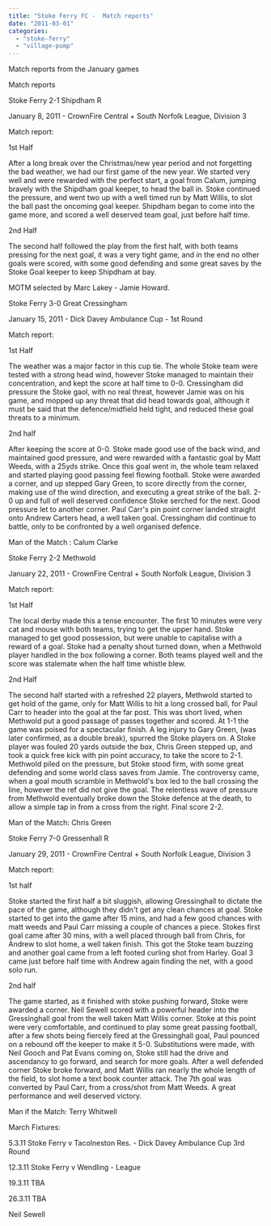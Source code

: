 ```yaml
---
title: "Stoke Ferry FC -  Match reports"
date: "2011-03-01"
categories: 
  - "stoke-ferry"
  - "village-pump"
---
```


Match reports from the January games

Match reports

Stoke Ferry 2-1 Shipdham R

January 8, 2011 - CrownFire Central + South Norfolk League, Division 3

Match report:

1st Half

After a long break over the Christmas/new year period and not forgetting the bad weather, we had our first game of the new year. We started very well and were rewarded with the perfect start, a goal from Calum, jumping bravely with the Shipdham goal keeper, to head the ball in. Stoke continued the pressure, and went two up with a well timed run by Matt Willis, to slot the ball past the oncoming goal keeper. Shipdham began to come into the game more, and scored a well deserved team goal, just before half time.

2nd Half

The second half followed the play from the first half, with both teams pressing for the next goal, it was a very tight game, and in the end no other goals were scored, with some good defending and some great saves by the Stoke Goal keeper to keep Shipdham at bay.

MOTM selected by Marc Lakey - Jamie Howard.

Stoke Ferry 3-0 Great Cressingham

January 15, 2011 - Dick Davey Ambulance Cup - 1st Round

Match report:

1st Half

The weather was a major factor in this cup tie. The whole Stoke team were tested with a strong head wind, however Stoke managed to maintain their concentration, and kept the score at half time to 0-0. Cressingham did pressure the Stoke gaol, with no real threat, however Jamie was on his game, and mopped up any threat that did head towards goal, although it must be said that the defence/midfield held tight, and reduced these goal threats to a minimum.

2nd half

After keeping the score at 0-0. Stoke made good use of the back wind, and maintained good pressure, and were rewarded with a fantastic goal by Matt Weeds, with a 25yds strike. Once this goal went in, the whole team relaxed and started playing good passing feel flowing football. Stoke were awarded a corner, and up stepped Gary Green, to score directly from the corner, making use of the wind direction, and executing a great strike of the ball. 2-0 up and full of well deserved confidence Stoke serched for the next. Good pressure let to another corner. Paul Carr's pin point corner landed straight onto Andrew Carters head, a well taken goal. Cressingham did continue to battle, only to be confronted by a well organised defence.

Man of the Match : Calum Clarke

Stoke Ferry 2-2 Methwold

January 22, 2011 - CrownFire Central + South Norfolk League, Division 3

Match report:

1st Half

The local derby made this a tense encounter. The first 10 minutes were very cat and mouse with both teams, trying to get the upper hand. Stoke managed to get good possession, but were unable to capitalise with a reward of a goal. Stoke had a penalty shout turned down, when a Methwold player handled in the box following a corner. Both teams played well and the score was stalemate when the half time whistle blew.

2nd Half

The second half started with a refreshed 22 players, Methwold started to get hold of the game, only for Matt Willis to hit a long crossed ball, for Paul Carr to header into the goal at the far post. This was short lived, when Methwold put a good passage of passes together and scored. At 1-1 the game was poised for a spectacular finish. A leg injury to Gary Green, (was later confirmed, as a double break), spurred the Stoke players on. A Stoke player was fouled 20 yards outside the box, Chris Green stepped up, and took a quick free kick with pin point accuracy, to take the score to 2-1. Methwold piled on the pressure, but Stoke stood firm, with some great defending and some world class saves from Jamie. The controversy came, when a goal mouth scramble in Methwold's box led to the ball crossing the line, however the ref did not give the goal. The relentless wave of pressure from Methwold eventually broke down the Stoke defence at the death, to allow a simple tap in from a cross from the right. Final score 2-2.

Man of the Match: Chris Green

Stoke Ferry 7-0 Gressenhall R

January 29, 2011 - CrownFire Central + South Norfolk League, Division 3

Match report:

1st half

Stoke started the first half a bit sluggish, allowing Gressinghall to dictate the pace of the game, although they didn't get any clean chances at goal. Stoke started to get into the game after 15 mins, and had a few good chances with matt weeds and Paul Carr missing a couple of chances a piece. Stokes first goal came after 30 mins, with a well placed through ball from Chris, for Andrew to slot home, a well taken finish. This got the Stoke team buzzing and another goal came from a left footed curling shot from Harley. Goal 3 came just before half time with Andrew again finding the net, with a good solo run.

2nd half

The game started, as it finished with stoke pushing forward, Stoke were awarded a corner. Neil Sewell scored with a powerful header into the Gressinghall goal from the well taken Matt Willis corner. Stoke at this point were very comfortable, and continued to play some great passing football, after a few shots being fiercely fired at the Gressinghall goal, Paul pounced on a rebound off the keeper to make it 5-0. Substitutions were made, with Neil Gooch and Pat Evans coming on, Stoke still had the drive and ascendancy to go forward, and search for more goals. After a well defended corner Stoke broke forward, and Matt Willis ran nearly the whole length of the field, to slot home a text book counter attack. The 7th goal was converted by Paul Carr, from a cross/shot from Matt Weeds. A great performance and well deserved victory.

Man if the Match: Terry Whitwell

March Fixtures:

5.3.11 Stoke Ferry v Tacolneston Res. - Dick Davey Ambulance Cup 3rd Round

12.3.11 Stoke Ferry v Wendling - League

19.3.11 TBA

26.3.11 TBA

Neil Sewell
